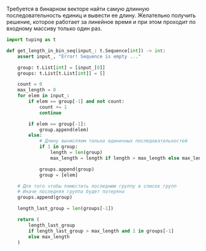 Требуется в бинарном векторе найти самую длинную последовательность единиц и вывести ее длину. Желательно получить решение, которое работает за линейное время и при этом проходит по входному массиву только один раз.
```python
import tuping as t

def get_length_in_bin_seq(input_: t.Sequence[int]) -> int:
    assert input_, "Error! Sequence is empty ..."

    group: t.List[int] = [input_[0]]
    groups: t.List[t.List[int]] = []

    count = 0
    max_length = 0
    for elem in input_:
        if elem == group[-1] and not count:
            count += 1
            continue

        if elem == group[-1]:
            group.append(elem)
        else:
            # Длину вычисляем только единичных последовательностей
            if 1 in group:
                length = len(group)
                max_length = length if length > max_length else max_length

            groups.append(group)
            group = [elem]

	# Для того чтобы поместить последнюю группу в список групп
	# Иначе последняя группа будет потеряна
    groups.append(group)

    length_last_group = len(groups[-1])

    return (
        length_last_group
        if length_last_group > max_length and 1 in groups[-1]
        else max_length
    )
```
